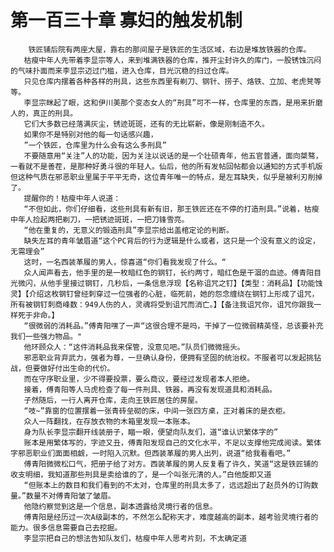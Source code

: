 # 第一百三十章 寡妇的触发机制
        铁匠铺后院有两座大屋，靠右的那间屋子是铁匠的生活区域，右边是堆放铁器的仓库。
       枯瘦中年人先带着李显宗等人，来到堆满铁器的仓库，推开尘封许久的库门，一股锈蚀沉闷的气味扑面而来李显宗迈过门槛，进入仓库，目光沉稳的扫过仓库。
       只见仓库内摆着各种各样的刑具，这些东西里有剃刀、钢针、捞子、烙铁、立加、老虎凳等等。
       李显宗眯起了眼，这和伊川美那个变态女人的“刑具”可不一样，仓库里的东西，是用来折磨人的，真正的刑具。
       它们大多数已经落满灰尘，锈迹斑斑，还有的无比崭新，像是刚制造不久。
       如果你不是特别对他的每一句话感兴趣，
       ”一个铁匠，仓库里为什么会有这么多刑具”
       不要随意用“关注”人的功能，因为关注以说话的是一个壮硕青年，他五官普通，面向桀骜，一看就不是善茬，是那种好勇斗很的年轻人。仙后，他的所有发帖回帖都会以通知的方式手机版但这种气质在邪恶职业里属于平平无奇，这位青年唯一的特点，是左耳缺失，似乎是被利刃削掉了。
       提醒你的！枯瘦中年人说道：
       “不但如此，你们仔细看，这些刑具有新有旧，那王铁匠还在不停的打造刑具。”说着，枯瘦中年人捡起两把剃刀，一把锈迹斑斑，一把刀锋雪亮。
       “他在重复的，无意义的锻造刑具”李显宗给出盖棺定论的判断。
       缺失左耳的青年皱眉道“这个PC背后的行为逻辑是什么或者，这只是一个没有意义的设定，无需理会”
       这时，一名西装革履的男人，惊喜道“你们看我发现了什么。“
       众人闻声看去，他手里的是一枚暗红色的钢钉，长约两寸，暗红色是干涸的血迹。傅青阳目光微闪，从他手里接过钢钉，几秒后，一条信息浮现【名称诅咒之钉】【类型：消耗品】【功能蚀灵】【介绍这枚钢钉曾经刺穿过一位强者的心脏，临死前，她的怨念缠绕在钢钉上形成了诅咒，所有被钢钉刺商峰数：949人伤的人，灵魂将受到诅咒而消亡。】【备注我诅咒你，诅咒你跟我一样死于非命。】
       “很微弱的消耗品。”傅青阳嘿了一声“这很合理不是吗，干掉了一位微弱精英怪，总该要补充我们一些强力物品。"
       他环顾众人：“这件消耗品我来保管，没意见吧。”队员们微微摇头。
       邪恶职业背弃武力，强者为尊，一旦确认身份，便拥有坚固的统治权。不服者可以发起挑钻战，但要做好付出生命的代价。
       而在守序职业里，少不得要投票，要么商议，要经过发现者本人拒绝。
       接着，傅青阳等人马虎检查了每一件刑具、铁器，再没有发现道具和消耗品。
       子然随后，一行人离开仓库，走向王铁匠居住的房屋。
       “吱~”靠窗的位置摆着一张青砖垒砌的床，中间一张四方桌，正对着床的是衣柜。
       众人一阵翻找，在存放衣物的木箱里发现一本账本。
       身为队长李显宗翻开线装册子，瞄一眼，便望向队友们，道“谁认识繁体字的”
       账本是用繁体写的，字迹又丑，傅青阳发现自己的文化水平，不足以支撑他完成阅读。繁体字邪恶职业们面面相觑，一时陷入沉默。但西装革履的男人出列，说道“给我看看吧。”
       傅青阳微微松口气，把册子给了对方。西装革履的男人反复看了许久，笑道“这是铁匠铺的收支明细，我知道那些刑具是卖给谁的了，是一个叫张元清的人。”白他旋即又道
       “但账本上的数目和我们看到的不太对，仓库里的刑具太多了，远远超出了赵员外的订购数量。”数量不对傅青阳皱了皱眉。
       他隐约察觉到这是一个信息，副本透露给灵境行者的信息。
       傅青阳是经历过一次A级副本的，不然怎么配称天才，难度越高的副本，越考验灵境行者的能力。很多信息需要自己去挖掘。
       李显宗把自己的想法告知队友们，枯瘦中年人思考片刻，不太确定道